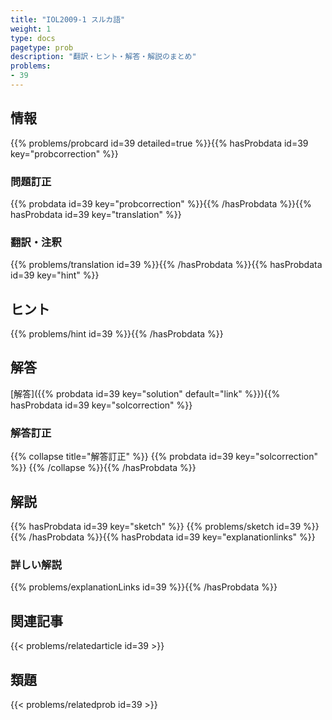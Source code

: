 ```yaml
---
title: "IOL2009-1 スルカ語"
weight: 1
type: docs
pagetype: prob
description: "翻訳・ヒント・解答・解説のまとめ"
problems: 
- 39
---
```


## 情報

{{% problems/probcard id=39 detailed=true %}}{{% hasProbdata id=39 key="probcorrection" %}}

### 問題訂正

{{% probdata id=39 key="probcorrection" %}}{{% /hasProbdata %}}{{% hasProbdata id=39 key="translation" %}}

### 翻訳・注釈

{{% problems/translation id=39 %}}{{% /hasProbdata %}}{{% hasProbdata id=39 key="hint" %}}

## ヒント

{{% problems/hint id=39 %}}{{% /hasProbdata %}}

## 解答

[解答]({{% probdata id=39 key="solution" default="link" %}}){{% hasProbdata id=39 key="solcorrection" %}}

### 解答訂正

{{% collapse title="解答訂正" %}}
{{% probdata id=39 key="solcorrection" %}}
{{% /collapse %}}{{% /hasProbdata %}}

## 解説

{{% hasProbdata id=39 key="sketch" %}}
{{% problems/sketch id=39 %}}
{{% /hasProbdata %}}{{% hasProbdata id=39 key="explanationlinks" %}}

### 詳しい解説

{{% problems/explanationLinks id=39 %}}{{% /hasProbdata %}}

## 関連記事

{{< problems/relatedarticle id=39 >}}

## 類題

{{< problems/relatedprob id=39 >}}
